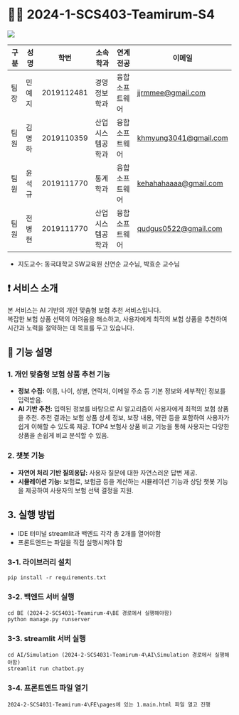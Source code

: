 # 🙋‍♂️ 2024-1-SCS403-Teamirum-S4

<div><img src="https://capsule-render.vercel.app/api?type=waving&color=0:99cc99,100:009630&height=200&section=header&text=Teamirum&fontSize=90" /></div>


| 구분 | 성명 | 학번 | 소속학과 | 연계전공 | 이메일 |
| --- | --- | --- | --- | --- | --- |
| 팀장 | 민예지 | 2019112481 | 경영정보학과 | 융합소프트웨어 | jjrmmee@gmail.com |
| 팀원 | 김명하 | 2019110359 | 산업시스템공학과 | 융합소프트웨어 | khmyung3041@gmail.com |
| 팀원 | 윤석규 | 2019111770 | 통계학과 | 융합소프트웨어 | kehahahaaaa@gmail.com |
| 팀원 | 전병현 | 2019111770 | 산업시스템공학과 | 융합소프트웨어 | qudgus0522@gmail.com  |
- 지도교수: 동국대학교 SW교육원 신연순 교수님, 박효순 교수님

## ❗ 서비스 소개
본 서비스는 AI 기반의 개인 맞춤형 보험 추천 서비스입니다.  
복잡한 보험 상품 선택의 어려움을 해소하고, 사용자에게 최적의 보험 상품을 추천하여 시간과 노력을 절약하는 데 목표를 두고 있습니다.

## 📢 기능 설명
### 1. 개인 맞춤형 보험 상품 추천 기능
* **정보 수집:**  이름, 나이, 성별, 연락처, 이메일 주소 등 기본 정보와 세부적인 정보를 입력받음.
* **AI 기반 추천:**  입력된 정보를 바탕으로 AI 알고리즘이 사용자에게 최적의 보험 상품을 추천. 추천 결과는 보험 상품 상세 정보, 보장 내용, 약관 등을 포함하여 사용자가 쉽게 이해할 수 있도록 제공. TOP4 보험사 상품 비교 기능을 통해 사용자는 다양한 상품을 손쉽게 비교 분석할 수 있음. 



### 2. 챗봇 기능
* **자연어 처리 기반 질의응답:**  사용자 질문에 대한 자연스러운 답변 제공.
* **시뮬레이션 기능:**  보험료, 보험금 등을 계산하는 시뮬레이션 기능과 상담 챗봇 기능을 제공하여 사용자의 보험 선택 결정을 지원. 

## 3. 실행 방법
- IDE 터미널 streamlit과 백엔드 각각 총 2개를 열어야함
- 프론트엔드는 파일을 직접 실행시켜야 함

### 3-1. 라이브러리 설치
    pip install -r requirements.txt

### 3-2. 백엔드 서버 실행
    cd BE (2024-2-SCS4031-Teamirum-4\BE 경로에서 실행해야함)
    python manage.py runserver

### 3-3. streamlit 서버 실행
    cd AI/Simulation (2024-2-SCS4031-Teamirum-4\AI\Simulation 경로에서 실행해야함)
    streamlit run chatbot.py

### 3-4. 프론트엔드 파일 열기
    2024-2-SCS4031-Teamirum-4\FE\pages에 있는 1.main.html 파일 열고 진행


